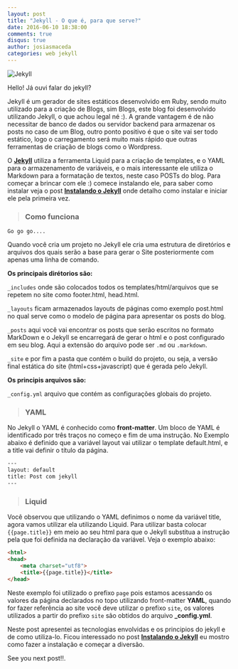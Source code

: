 ```yaml
---
layout: post
title: "Jekyll - O que é, para que serve?"
date: 2016-06-10 18:38:00
comments: true
disqus: true
author: josiasmaceda
categories: web jekyll
---
```


![Jekyll](https://jekyllrb.com/img/logo-2x.png)

Hello! Já ouvi falar do jekyll?  

Jekyll é um gerador de sites estáticos desenvolvido em Ruby, sendo muito utilizado para a criação de Blogs, sim Blogs, este blog foi desenvolvido utilizando Jekyll, o que achou legal né :). A grande vantagem é de não necessitar de banco de dados ou servidor backend para armazenar os posts no caso de um Blog, outro ponto positivo é que o site vai ser todo estático, logo o carregamento será muito mais rápido que outras ferramentas de criação de blogs como o Wordpress. 

O **[Jekyll](http://jekyllrb.com/ "Clique aqui e acesse o site do Jekyll")** utiliza a ferramenta Liquid para a criação de templates, e o YAML para o armazenamento de variáveis, e o mais interessante ele utiliza o Markdown para a formatação de textos, neste caso POSTs do blog. Para começar a brincar com ele :) comece instalando ele, para saber como instalar veja o post **[Instalando o Jekyll](https://josiasmaceda.com.br/web/jekyll/2016/06/11/instalando-o-jekyll.html "clique aqui")** onde detalho como instalar e iniciar ele pela primeira vez. 


>### Como funciona

`Go go go....`  

Quando você cria um projeto no Jekyll ele cria uma estrutura de diretórios e arquivos dos quais serão a base para gerar o Site posteriormente com apenas uma linha de comando.  

**Os principais dirétorios são:**

 `_includes` onde são colocados todos os templates/html/arquivos que se repetem no site como footer.html, head.html.

`_layouts` ficam armazenados layouts de páginas como exemplo post.html no qual serve como o modelo de página para apresentar os posts do blog.

`_posts` aqui você vai encontrar os posts que serão escritos no formato MarkDown e o Jekyll se encarregará de gerar o html e o post configurado em seu blog. Aqui a extensão do arquivo pode ser `.md` ou `.markdown`.

`_site` e por fim a pasta que contém o build do projeto, ou seja, a versão final estática do site (html+css+javascript) que é gerada pelo Jekyll.

**Os principis arquivos são:**

`_config.yml` arquivo que contém as configurações globais do projeto.

>### YAML

No Jekyll o YAML é conhecido como **front-matter**. Um bloco de YAML é identificado por três traços no começo e fim de uma instrução. No Exemplo abaixo é definido que a variável layout vai utilizar o template default.html, e a title vai definir o título da página.

```html
---
layout: default
title: Post com jekyll
---
```

>### Liquid

Você observou que utilizando o YAML definimos o nome da variável title, agora vamos utilizar ela utilizando Liquid. Para utilizar basta colocar ``{{page.title}}`` em meio ao seu html para que o Jekyll substitua a instrução pela que foi definida na declaração da variável. Veja o exemplo abaixo:

```html
<html>
<head>
    <meta charset="utf8">
    <title>{{page.title}}</title>
</head>
```

Neste exemplo foi utilizado o prefixo `page` pois estamos acessando os valores da página declarados no topo utilizando front-matter **YAML**, quando for fazer referência ao site você deve utilizar o prefixo `site`, os valores utilizados a partir do prefixo `site` são obtidos do arquivo **_config.yml**.

Neste post apresentei as tecnologias envolvidas e os principios do jekyll e de como utiliza-lo. Ficou interessado no post  **[Instalando o Jekyll](https://josiasmaceda.com.br/web/jekyll/2016/06/11/instalando-o-jekyll.html "clique aqui")** eu mostro como fazer a instalação e começar a diversão.  

See you next post!!.